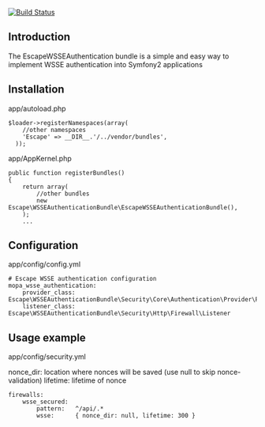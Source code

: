 [![Build Status](https://secure.travis-ci.org/escapestudios/EscapeWSSEAuthenticationBundle.png)](http://travis-ci.org/escapestudios/EscapeWSSEAuthenticationBundle)

## Introduction

The EscapeWSSEAuthentication bundle is a simple and easy way to implement WSSE authentication into Symfony2 applications

## Installation

app/autoload.php

```
$loader->registerNamespaces(array(
    //other namespaces
    'Escape' => __DIR__.'/../vendor/bundles',
  ));
```

app/AppKernel.php

```
public function registerBundles()
{
    return array(
        //other bundles
        new Escape\WSSEAuthenticationBundle\EscapeWSSEAuthenticationBundle(),
    );
    ...
```

## Configuration

app/config/config.yml

```
# Escape WSSE authentication configuration
mopa_wsse_authentication:
    provider_class: Escape\WSSEAuthenticationBundle\Security\Core\Authentication\Provider\Provider
    listener_class: Escape\WSSEAuthenticationBundle\Security\Http\Firewall\Listener
```

## Usage example

app/config/security.yml

nonce_dir: location where nonces will be saved (use null to skip nonce-validation)
lifetime: lifetime of nonce

```
firewalls:
    wsse_secured:
        pattern:   ^/api/.*
        wsse:      { nonce_dir: null, lifetime: 300 } 
```
